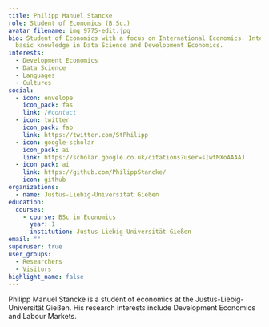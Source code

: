 ```yaml
---
title: Philipp Manuel Stancke
role: Student of Economics (B.Sc.)
avatar_filename: img_9775-edit.jpg
bio: Student of Economics with a focus on International Economics. Interest and
  basic knowledge in Data Science and Development Economics.
interests:
  - Development Economics
  - Data Science
  - Languages
  - Cultures
social:
  - icon: envelope
    icon_pack: fas
    link: /#contact
  - icon: twitter
    icon_pack: fab
    link: https://twitter.com/StPhilipp
  - icon: google-scholar
    icon_pack: ai
    link: https://scholar.google.co.uk/citations?user=sIwtMXoAAAAJ
  - icon_pack: ai
    link: https://github.com/PhilippStancke/
    icon: github
organizations:
  - name: Justus-Liebig-Universität Gießen
education:
  courses:
    - course: BSc in Economics
      year: 1
      institution: Justus-Liebig-Universität Gießen
email: ""
superuser: true
user_groups:
  - Researchers
  - Visitors
highlight_name: false
---
```

Philipp Manuel Stancke is a student of economics at the Justus-Liebig-Universität Gießen. His research interests include Development Economics and Labour Markets.